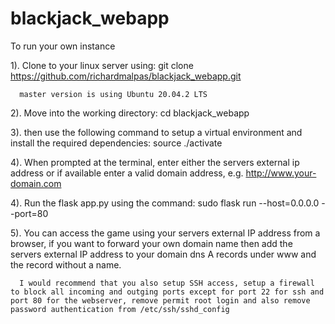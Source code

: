 # blackjack_webapp

To run your own instance


1).   Clone to your linux server using:
      git clone https://github.com/richardmalpas/blackjack_webapp.git
      
      master version is using Ubuntu 20.04.2 LTS

2).   Move into the working directory:
      cd blackjack_webapp

3).   then use the following command to setup a virtual environment and install the required dependencies:
      source ./activate

4).   When prompted at the terminal, enter either the servers external ip address or if available enter a valid domain address, e.g.
      http://www.your-domain.com

4).   Run the flask app.py using the command:
      sudo flask run --host=0.0.0.0 --port=80
      
5).   You can access the game using your servers external IP address from a browser, if you want to forward your own domain name
      then add the servers external IP address to your domain dns A records under www and the record without a name.



      I would recommend that you also setup SSH access, setup a firewall to block all incoming and outging ports except for port 22 for ssh and port 80 for the webserver, remove permit root login and also remove password authentication from /etc/ssh/sshd_config
